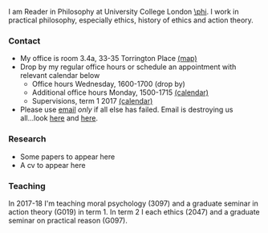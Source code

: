 
I am Reader in Philosophy at University College London [\phi](https://www.ucl.ac.uk/philosophy/). I work in practical philosophy, especially ethics, history of ethics and action theory.

### Contact

  + My office is room 3.4a, 33-35 Torrington Place [(map)](http://www.ucl.ac.uk/maps/33-35-torrington-place)
  + Drop by my regular office hours or schedule an appointment with relevant calendar below
    * Office hours Wednesday, 1600-1700 (drop by)
    * Additional office hours Monday, 1500-1715
    [(calendar)](http://www.supersaas.co.uk/schedule/DouglasLavin/OfficeHoursUCL)
    * Supervisions, term 1 2017 [(calendar)](http://www.supersaas.com/schedule/DouglasLavin/SupervisionUCL)
  + Please use [email](d.lavin@ucl.ac.uk) *only* if all else has failed. Email is destroying us all...look [here](http://www.emailcharter.org/) and [here](http://two.sentenc.es/).

### Research

  + Some papers to appear here
  + A cv to appear here

### Teaching

In 2017-18 I'm teaching moral psychology (3097) and a graduate seminar in action theory (G019) in term 1. In term 2 I each ethics (2047) and a graduate seminar on practical reason (G097).


<!-- [Link](url) and ![Image](src) -->
